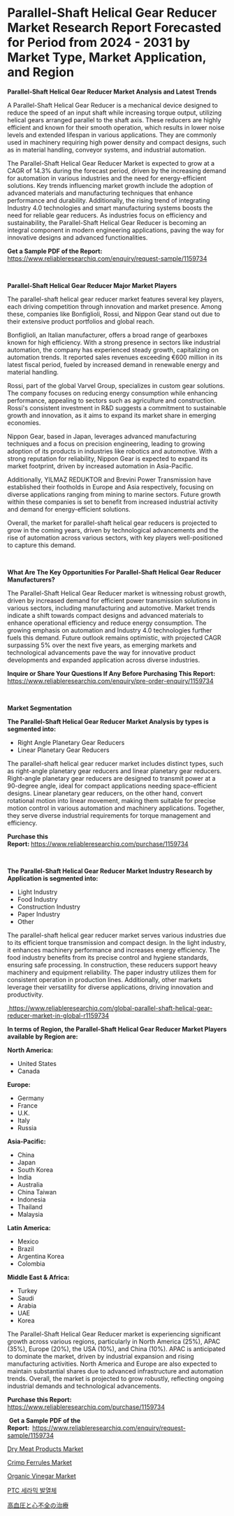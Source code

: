 <p><h1>Parallel-Shaft Helical Gear Reducer Market Research Report Forecasted for Period from 2024 -  2031 by Market Type, Market Application, and Region</h1></p><p><strong>Parallel-Shaft Helical Gear Reducer Market Analysis and Latest Trends</strong></p>
<p><p>A Parallel-Shaft Helical Gear Reducer is a mechanical device designed to reduce the speed of an input shaft while increasing torque output, utilizing helical gears arranged parallel to the shaft axis. These reducers are highly efficient and known for their smooth operation, which results in lower noise levels and extended lifespan in various applications. They are commonly used in machinery requiring high power density and compact designs, such as in material handling, conveyor systems, and industrial automation.</p><p>The Parallel-Shaft Helical Gear Reducer Market is expected to grow at a CAGR of 14.3% during the forecast period, driven by the increasing demand for automation in various industries and the need for energy-efficient solutions. Key trends influencing market growth include the adoption of advanced materials and manufacturing techniques that enhance performance and durability. Additionally, the rising trend of integrating Industry 4.0 technologies and smart manufacturing systems boosts the need for reliable gear reducers. As industries focus on efficiency and sustainability, the Parallel-Shaft Helical Gear Reducer is becoming an integral component in modern engineering applications, paving the way for innovative designs and advanced functionalities.</p></p>
<p><strong>Get a Sample PDF of the Report:&nbsp;</strong> <a href="https://www.reliableresearchiq.com/enquiry/request-sample/1159734">https://www.reliableresearchiq.com/enquiry/request-sample/1159734</a></p>
<p>&nbsp;</p>
<p><strong>Parallel-Shaft Helical Gear Reducer Major Market Players</strong></p>
<p><p>The parallel-shaft helical gear reducer market features several key players, each driving competition through innovation and market presence. Among these, companies like Bonfiglioli, Rossi, and Nippon Gear stand out due to their extensive product portfolios and global reach.</p><p>Bonfiglioli, an Italian manufacturer, offers a broad range of gearboxes known for high efficiency. With a strong presence in sectors like industrial automation, the company has experienced steady growth, capitalizing on automation trends. It reported sales revenues exceeding €600 million in its latest fiscal period, fueled by increased demand in renewable energy and material handling.</p><p>Rossi, part of the global Varvel Group, specializes in custom gear solutions. The company focuses on reducing energy consumption while enhancing performance, appealing to sectors such as agriculture and construction. Rossi's consistent investment in R&D suggests a commitment to sustainable growth and innovation, as it aims to expand its market share in emerging economies.</p><p>Nippon Gear, based in Japan, leverages advanced manufacturing techniques and a focus on precision engineering, leading to growing adoption of its products in industries like robotics and automotive. With a strong reputation for reliability, Nippon Gear is expected to expand its market footprint, driven by increased automation in Asia-Pacific.</p><p>Additionally, YILMAZ REDUKTOR and Brevini Power Transmission have established their footholds in Europe and Asia respectively, focusing on diverse applications ranging from mining to marine sectors. Future growth within these companies is set to benefit from increased industrial activity and demand for energy-efficient solutions.</p><p>Overall, the market for parallel-shaft helical gear reducers is projected to grow in the coming years, driven by technological advancements and the rise of automation across various sectors, with key players well-positioned to capture this demand.</p></p>
<p>&nbsp;</p>
<p><strong>What Are The Key Opportunities For Parallel-Shaft Helical Gear Reducer Manufacturers?</strong></p>
<p><p>The Parallel-Shaft Helical Gear Reducer market is witnessing robust growth, driven by increased demand for efficient power transmission solutions in various sectors, including manufacturing and automotive. Market trends indicate a shift towards compact designs and advanced materials to enhance operational efficiency and reduce energy consumption. The growing emphasis on automation and Industry 4.0 technologies further fuels this demand. Future outlook remains optimistic, with projected CAGR surpassing 5% over the next five years, as emerging markets and technological advancements pave the way for innovative product developments and expanded application across diverse industries.</p></p>
<p><strong>Inquire or Share Your Questions If Any Before Purchasing This Report:</strong> <a href="https://www.reliableresearchiq.com/enquiry/pre-order-enquiry/1159734">https://www.reliableresearchiq.com/enquiry/pre-order-enquiry/1159734</a></p>
<p>&nbsp;</p>
<p><strong>Market Segmentation</strong></p>
<p><strong>The Parallel-Shaft Helical Gear Reducer Market Analysis by types is segmented into:</strong></p>
<p><ul><li>Right Angle Planetary Gear Reducers</li><li>Linear Planetary Gear Reducers</li></ul></p>
<p><p>The parallel-shaft helical gear reducer market includes distinct types, such as right-angle planetary gear reducers and linear planetary gear reducers. Right-angle planetary gear reducers are designed to transmit power at a 90-degree angle, ideal for compact applications needing space-efficient designs. Linear planetary gear reducers, on the other hand, convert rotational motion into linear movement, making them suitable for precise motion control in various automation and machinery applications. Together, they serve diverse industrial requirements for torque management and efficiency.</p></p>
<p><strong>Purchase this Report:&nbsp;</strong><a href="https://www.reliableresearchiq.com/purchase/1159734">https://www.reliableresearchiq.com/purchase/1159734</a></p>
<p>&nbsp;</p>
<p><strong>The Parallel-Shaft Helical Gear Reducer Market Industry Research by Application is segmented into:</strong></p>
<p><ul><li>Light Industry</li><li>Food Industry</li><li>Construction Industry</li><li>Paper Industry</li><li>Other</li></ul></p>
<p><p>The parallel-shaft helical gear reducer market serves various industries due to its efficient torque transmission and compact design. In the light industry, it enhances machinery performance and increases energy efficiency. The food industry benefits from its precise control and hygiene standards, ensuring safe processing. In construction, these reducers support heavy machinery and equipment reliability. The paper industry utilizes them for consistent operation in production lines. Additionally, other markets leverage their versatility for diverse applications, driving innovation and productivity.</p></p>
<p><a href="https://www.reliableresearchiq.com/global-parallel-shaft-helical-gear-reducer-market-in-global-r1159734">&nbsp;https://www.reliableresearchiq.com/global-parallel-shaft-helical-gear-reducer-market-in-global-r1159734</a></p>
<p><strong>In terms of Region, the Parallel-Shaft Helical Gear Reducer Market Players available by Region are:</strong></p>
<p>
    <p> <strong> North America: </strong>
        <ul>
            <li>United States</li>
            <li>Canada</li>
        </ul>
        </p> 
    <p> <strong> Europe: </strong>
        <ul>
            <li>Germany</li>
            <li>France</li>
            <li>U.K.</li>
            <li>Italy</li>
            <li>Russia</li>
        </ul>
        </p> 
    <p> <strong> Asia-Pacific: </strong>
        <ul>
            <li>China</li>
            <li>Japan</li>
            <li>South Korea</li>
            <li>India</li>
            <li>Australia</li>
            <li>China Taiwan</li>
            <li>Indonesia</li>
            <li>Thailand</li>
            <li>Malaysia</li>
        </ul>
        </p> 
    <p> <strong> Latin America: </strong>
        <ul>
            <li>Mexico</li>
            <li>Brazil</li>
            <li>Argentina Korea</li>
            <li>Colombia</li>
        </ul>
        </p> 
    <p> <strong> Middle East & Africa: </strong>
        <ul>
            <li>Turkey</li>
            <li>Saudi</li>
            <li>Arabia</li>
            <li>UAE</li>
            <li>Korea</li>
        </ul>
    </p>
    </p>
<p><p>The Parallel-Shaft Helical Gear Reducer market is experiencing significant growth across various regions, particularly in North America (25%), APAC (35%), Europe (20%), the USA (10%), and China (10%). APAC is anticipated to dominate the market, driven by industrial expansion and rising manufacturing activities. North America and Europe are also expected to maintain substantial shares due to advanced infrastructure and automation trends. Overall, the market is projected to grow robustly, reflecting ongoing industrial demands and technological advancements.</p></p>
<p><strong>Purchase this Report: </strong><a href="https://www.reliableresearchiq.com/purchase/1159734">https://www.reliableresearchiq.com/purchase/1159734</a></p>
<p>&nbsp;<strong>Get a Sample PDF of the Report:&nbsp;&nbsp;</strong><a href="https://www.reliableresearchiq.com/enquiry/request-sample/1159734">https://www.reliableresearchiq.com/enquiry/request-sample/1159734</a></p>
<p><strong></strong></p>
<p><p><a href="https://www.linkedin.com/pulse/dry-meat-products-market-global-share-ranking-overall-sales-2kcve?trackingId=OeBZGx2XTN6MiVzXBuOtkQ%3D%3D">Dry Meat Products Market</a></p><p><a href="https://issuu.com/reportprime-2/docs/crimp-ferrules-market-size-2030.ppt_b1716c4d2ed4ea">Crimp Ferrules Market</a></p><p><a href="https://www.linkedin.com/pulse/market-dynamics-future-trends-global-organic-vinegar-sector-cfmxe?trackingId=RYScAqtiTSm6WqZWanT9kg%3D%3D">Organic Vinegar Market</a></p><p><a href="https://github.com/sougarounis/Market-Research-Report-List-6/blob/main/492554012495.md">PTC 세라믹 발열체</a></p><p><a href="https://medium.com/@ridleydamion/hypertension-and-heart-failure-treatment-market-%E3%81%AF-%E3%82%B3%E3%82%B9%E3%83%88%E7%AE%A1%E7%90%86%E3%81%A8%E5%8A%B9%E7%8E%87%E5%90%91%E4%B8%8A%E3%82%92%E5%84%AA%E5%85%88%E3%81%97%E3%81%BE%E3%81%99-1cb561c93f30">高血圧と心不全の治療</a></p></p>
